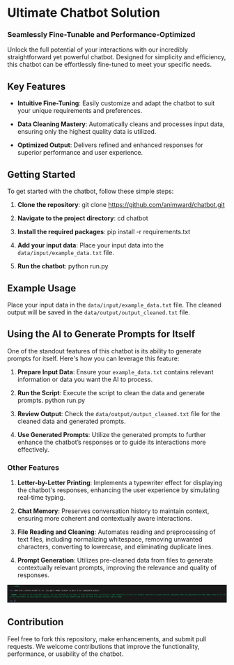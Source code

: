 # Ultimate Chatbot Solution

### Seamlessly Fine-Tunable and Performance-Optimized

Unlock the full potential of your interactions with our incredibly straightforward yet powerful chatbot. Designed for simplicity and efficiency, this chatbot can be effortlessly fine-tuned to meet your specific needs.

## Key Features

- **Intuitive Fine-Tuning**: Easily customize and adapt the chatbot to suit your unique requirements and preferences.

- **Data Cleaning Mastery**: Automatically cleans and processes input data, ensuring only the highest quality data is utilized.

- **Optimized Output**: Delivers refined and enhanced responses for superior performance and user experience.

## Getting Started

To get started with the chatbot, follow these simple steps:

1. **Clone the repository**:
git clone https://github.com/animward/chatbot.git


2. **Navigate to the project directory**:
cd chatbot


3. **Install the required packages**:
pip install -r requirements.txt


4. **Add your input data**: Place your input data into the `data/input/example_data.txt` file.

5. **Run the chatbot**:
python run.py


## Example Usage

Place your input data in the `data/input/example_data.txt` file. The cleaned output will be saved in the `data/output/output_cleaned.txt` file.

## Using the AI to Generate Prompts for Itself

One of the standout features of this chatbot is its ability to generate prompts for itself. Here's how you can leverage this feature:

1. **Prepare Input Data**: Ensure your `example_data.txt` contains relevant information or data you want the AI to process.

2. **Run the Script**: Execute the script to clean the data and generate prompts.
python run.py

3. **Review Output**: Check the `data/output/output_cleaned.txt` file for the cleaned data and generated prompts.

4. **Use Generated Prompts**: Utilize the generated prompts to further enhance the chatbot’s responses or to guide its interactions more effectively.

### Other Features
1. **Letter-by-Letter Printing**: Implements a typewriter effect for displaying the chatbot's responses, enhancing the user experience by simulating real-time typing.

1. **Chat Memory**: Preserves conversation history to maintain context, ensuring more coherent and contextually aware interactions.

1. **File Reading and Cleaning**: Automates reading and preprocessing of text files, including normalizing whitespace, removing unwanted characters, converting to lowercase, and eliminating duplicate lines.

1. **Prompt Generation**: Utilizes pre-cleaned data from files to generate contextually relevant prompts, improving the relevance and quality of responses.

![Self-Prompt Generation Example](images/prompt_generation_example.PNG)

## Contribution

Feel free to fork this repository, make enhancements, and submit pull requests. We welcome contributions that improve the functionality, performance, or usability of the chatbot.
